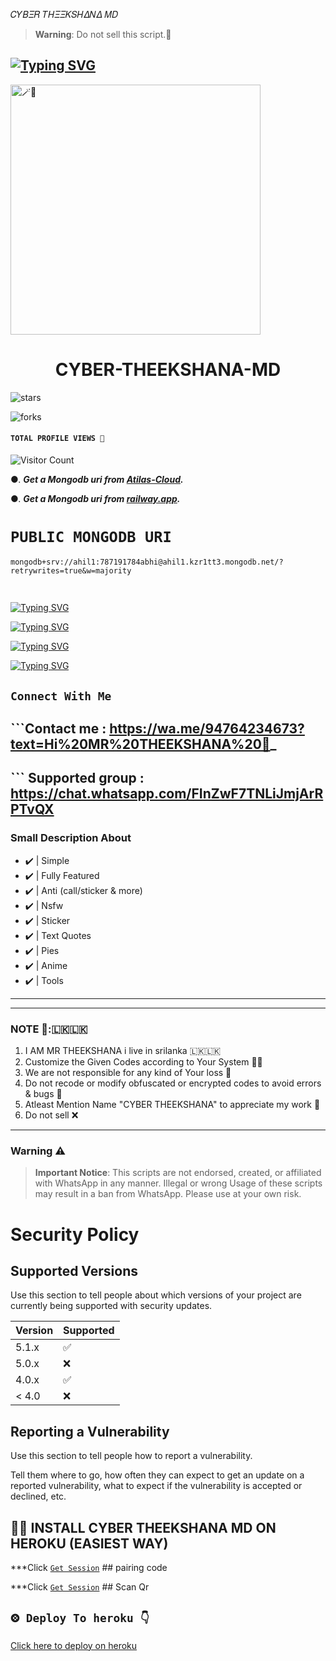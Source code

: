 𝐶𝑌𝐵𝛯𝑅 𝑇𝛨𝛯𝛯𝛫𝑆𝛨𝛥𝛮𝛥 𝛭𝐷
> **Warning**: Do not sell this script.🚫

## [![Typing SVG](https://readme-typing-svg.herokuapp.com?font=Rockstar-ExtraBold&color=F33A6A&lines=𝐇𝐈+𝐈𝐀𝐌+CYBER╺+THEEKSHANA+-+MD.;𝙿𝙾𝚆𝙴𝚁𝙳+𝙱𝚈:+MR+THEEKSHANA+OFC;ℂ𝕣𝕖𝕒𝕥𝕖𝕕+𝕓𝕪:+𝘾𝙔.༆THEEKSHANA;𝐌𝐑:+☬MR༒THEEKSHANA࿐;💕ඉතිං+ඔයලා🙃;😁හොදින්+ඉන්නවානේ🧚)](https://git.io/typing-svg)

<img alt=🪄🍪 height="400" src="https://telegra.ph/file/f7507f96ef24db82b81f7.jpg">

</center>

<h1 align="center">CYBER-THEEKSHANA-MD</h1>

![stars](https://img.shields.io/github/stars/cyeberadex/CYBER-THEEKSHANA-MD-V1?label=stars&style=social)

 ![forks](https://img.shields.io/github/forks/cyeberadex/CYBER-THEEKSHANA-MD-V1?label=Forks&style=social)

#### ```TOTAL PROFILE VIEWS 🧚```
![Visitor Count](https://profile-counter.glitch.me/cyberadex/count.svg) 

●.  ***Get a Mongodb uri from [Atilas-Cloud](https://cloud.mongodb.com/v2/660411721680ab2d64f15afd#/security/backup/clusters).***

●.  ***Get a Mongodb uri from [railway.app](https://railway.app).***

   

# ```PUBLIC MONGODB URI```
```
mongodb+srv://ahil1:787191784abhi@ahil1.kzr1tt3.mongodb.net/?retrywrites=true&w=majority
```


## <p align="center">
  <a href="#"><img src="http://readme-typing-svg.herokuapp.com?color=d1fa02&center=true&vCenter=true&multiline=false&lines=I+𝘾𝘼𝙉+𝙃𝙀𝙇𝙋+𝙔𝙊𝙐  👩‍🔧" alt="">
</p>
  <a href="https://git.io/typing-svg"><img src="https://readme-typing-svg.demolab.com?font=Fira+Code&pause=1000&width=435&lines=CYBER +THEEKSHANA+MD" alt="Typing SVG" /></a>

<a href="https://git.io/typing-svg"><img src="https://readme-typing-svg.demolab.com?font=Fira+Code&pause=1000&width=435&lines=MULITE+DIVICE+WHATSAPP+BOT+NEW+2024" alt="Typing SVG" /></a>

  <a href="https://git.io/typing-svg"><img src="https://readme-typing-svg.demolab.com?font=Fira+Code&pause=1000&width=435&lines=CREATED+BY;CYBER+X+THEEKSHANA+" alt="Typing SVG" /></a>


  <a href="https://git.io/typing-svg"><img src="https://readme-typing-svg.demolab.com?font=Fira+Code&pause=1000&width=435&lines=MY+NUMBER;753335072" alt="Typing SVG" /></a>




## ```Connect With Me```

## ```Contact me : https://wa.me/94764234673?text=Hi%20MR%20THEEKSHANA%20👋_
## ``` Supported group : https://chat.whatsapp.com/FInZwF7TNLiJmjArRPTvQX





### Small Description About 

- ✔️ | Simple
- ✔️ | Fully Featured
- ✔️ | Anti (call/sticker & more)
- ✔️ | Nsfw 
- ✔️ | Sticker 
- ✔️ | Text Quotes
- ✔️ | Pies
- ✔️ | Anime 
- ✔️ | Tools 

---------

---------

### NOTE 📜:🇱🇰🇱🇰
1. I AM MR THEEKSHANA i live in srilanka 🇱🇰🇱🇰
2. Customize the Given Codes according to Your System 🧑‍💻
3. We are not responsible for any kind of Your loss 🤧
4. Do not recode or modify obfuscated or encrypted codes to avoid errors & bugs 🐛
5. Atleast Mention Name "CYBER THEEKSHANA" to appreciate my work 🥺
6. Do not sell ❌

---------
### Warning ⚠️ 

> **Important Notice**: This scripts are not endorsed, created, or affiliated with WhatsApp in any manner. Illegal or wrong Usage of these scripts may result in a ban from WhatsApp. Please use at your own risk.

# Security Policy

## Supported Versions


Use this section to tell people about which versions of your project are
currently being supported with security updates.

| Version | Supported          |
| ------- | ------------------ |
| 5.1.x   | :white_check_mark: |
| 5.0.x   | :x:                |
| 4.0.x   | :white_check_mark: |
| < 4.0   | :x:                |

## Reporting a Vulnerability

Use this section to tell people how to report a vulnerability.

Tell them where to go, how often they can expect to get an update on a
reported vulnerability, what to expect if the vulnerability is accepted or
declined, etc.


## 🥵🔥 INSTALL CYBER THEEKSHANA MD ON HEROKU (EASIEST WAY)


  ***Click [`Get Session`](https://orises-byshizo.onrender.com/pair/) ## pairing code
  

  ***Click [`Get Session`](https://orises-byshizo.onrender.com/qr) ## Scan Qr
  

## `⨷ Deploy To heroku 👇` 
  
  [Click here to deploy on heroku](https://dashboard.heroku.com/new?template=)
<br>


